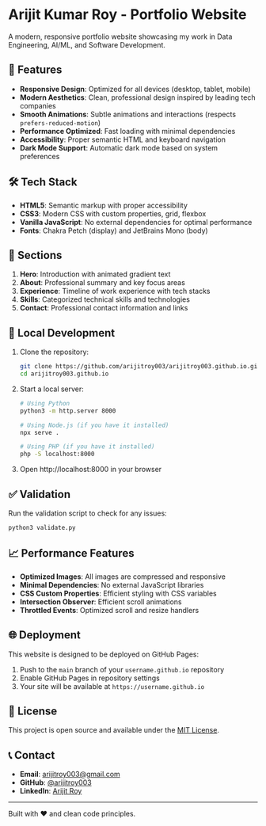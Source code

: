# Arijit Kumar Roy - Portfolio Website

A modern, responsive portfolio website showcasing my work in Data Engineering, AI/ML, and Software Development.

## 🌟 Features

- **Responsive Design**: Optimized for all devices (desktop, tablet, mobile)
- **Modern Aesthetics**: Clean, professional design inspired by leading tech companies
- **Smooth Animations**: Subtle animations and interactions (respects `prefers-reduced-motion`)
- **Performance Optimized**: Fast loading with minimal dependencies
- **Accessibility**: Proper semantic HTML and keyboard navigation
- **Dark Mode Support**: Automatic dark mode based on system preferences

## 🛠️ Tech Stack

- **HTML5**: Semantic markup with proper accessibility
- **CSS3**: Modern CSS with custom properties, grid, flexbox
- **Vanilla JavaScript**: No external dependencies for optimal performance
- **Fonts**: Chakra Petch (display) and JetBrains Mono (body)

## 📱 Sections

1. **Hero**: Introduction with animated gradient text
2. **About**: Professional summary and key focus areas
3. **Experience**: Timeline of work experience with tech stacks
4. **Skills**: Categorized technical skills and technologies
5. **Contact**: Professional contact information and links

## 🚀 Local Development

1. Clone the repository:
   ```bash
   git clone https://github.com/arijitroy003/arijitroy003.github.io.git
   cd arijitroy003.github.io
   ```

2. Start a local server:
   ```bash
   # Using Python
   python3 -m http.server 8000
   
   # Using Node.js (if you have it installed)
   npx serve .
   
   # Using PHP (if you have it installed)
   php -S localhost:8000
   ```

3. Open http://localhost:8000 in your browser

## ✅ Validation

Run the validation script to check for any issues:

```bash
python3 validate.py
```

## 📈 Performance Features

- **Optimized Images**: All images are compressed and responsive
- **Minimal Dependencies**: No external JavaScript libraries
- **CSS Custom Properties**: Efficient styling with CSS variables
- **Intersection Observer**: Efficient scroll animations
- **Throttled Events**: Optimized scroll and resize handlers

## 🌐 Deployment

This website is designed to be deployed on GitHub Pages:

1. Push to the `main` branch of your `username.github.io` repository
2. Enable GitHub Pages in repository settings
3. Your site will be available at `https://username.github.io`

## 📄 License

This project is open source and available under the [MIT License](LICENSE).

## 📞 Contact

- **Email**: arijitroy003@gmail.com
- **GitHub**: [@arijitroy003](https://github.com/arijitroy003)
- **LinkedIn**: [Arijit Roy](https://www.linkedin.com/in/sudo-kill)

---

Built with ❤️ and clean code principles.